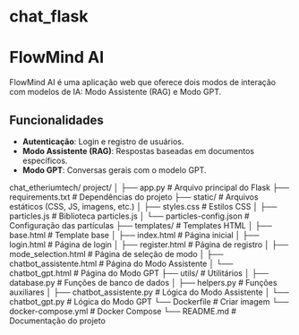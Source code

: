 # chat_flask
 
# FlowMind AI

FlowMind AI é uma aplicação web que oferece dois modos de interação com modelos de IA: Modo Assistente (RAG) e Modo GPT.

## Funcionalidades

- **Autenticação**: Login e registro de usuários.
- **Modo Assistente (RAG)**: Respostas baseadas em documentos específicos.
- **Modo GPT**: Conversas gerais com o modelo GPT.


chat_etheriumtech/
project/
│
├── app.py                     # Arquivo principal do Flask
├── requirements.txt           # Dependências do projeto
├── static/                    # Arquivos estáticos (CSS, JS, imagens, etc.)
│   ├── styles.css             # Estilos CSS
│   ├── particles.js           # Biblioteca particles.js
│   └── particles-config.json  # Configuração das partículas
├── templates/                 # Templates HTML
│   ├── base.html              # Template base
│   ├── index.html             # Página inicial
│   ├── login.html             # Página de login
│   ├── register.html          # Página de registro
│   ├── mode_selection.html    # Página de seleção de modo
│   ├── chatbot_assistente.html # Página do Modo Assistente
│   └── chatbot_gpt.html       # Página do Modo GPT
├── utils/                     # Utilitários
│   ├── database.py            # Funções de banco de dados
│   ├── helpers.py             # Funções auxiliares
│   ├── chatbot_assistente.py  # Lógica do Modo Assistente
│   └── chatbot_gpt.py         # Lógica do Modo GPT
└── Dockerfile                 # Criar imagem
└── docker-compose.yml         # Docker Compose
└── README.md                  # Documentação do projeto
